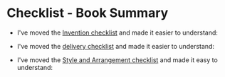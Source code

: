 # Checklist - Book Summary


* I've moved the [Invention checklist](https://docs.google.com/document/d/1Lc49kjd4fDCqhIbSitnMP1vIdU9uNkyvreXpBVvrnME/edit?usp=sharing) and made it easier to understand: 
* I've moved the [delivery checklist](https://docs.google.com/document/d/14l2YcFjyNzk0C33HYmAY7iHpmpNTSfBD3kCz2FKJRiI/edit?usp=sharing) and made it easier to understand: 

* I've moved the [Style and Arrangement checklist](https://docs.google.com/document/d/1Xk-zSEm1lGRGmhnVi2ody9ltzZR7kLzpw3NHYgguKk8/edit?usp=sharing ) and made it easy to understand: 
 
